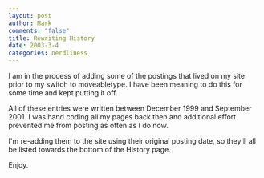 ```yaml
--- 
layout: post
author: Mark
comments: "false"
title: Rewriting History
date: 2003-3-4
categories: nerdliness
---
```

I am in the process of adding some of the postings that lived on my site prior to my switch to moveabletype. I have been meaning to do this for some time and kept putting it off.

All of these entries were written between December 1999 and September 2001. I was hand coding all my pages back then and additional effort prevented me from posting as often as I do now.

I'm re-adding them to the site using their original posting date, so they'll all be listed towards the bottom of the History page.

Enjoy.
